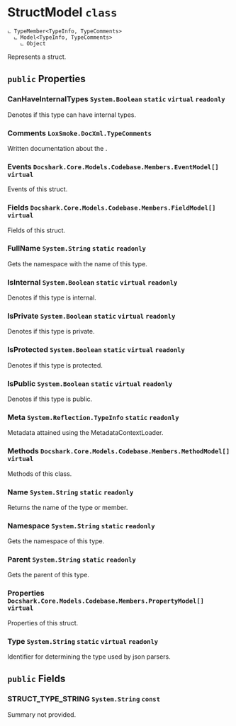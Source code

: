 # StructModel `class`

```
ட TypeMember<TypeInfo, TypeComments>
  ட Model<TypeInfo, TypeComments>
    ட Object
```

Represents a struct.

## `public` Properties

### CanHaveInternalTypes <code title="comments here">System.Boolean</code> `static` `virtual` `readonly`

Denotes if this type can have internal types.

### Comments <code title="comments here">LoxSmoke.DocXml.TypeComments</code>

Written documentation about the <see cref="P:Docshark.Core.Models.Codebase.Model`2.Meta" />.

### Events <code title="comments here">Docshark.Core.Models.Codebase.Members.EventModel[]</code> `virtual`

Events of this struct.

### Fields <code title="comments here">Docshark.Core.Models.Codebase.Members.FieldModel[]</code> `virtual`

Fields of this struct.

### FullName <code title="comments here">System.String</code> `static` `readonly`

Gets the namespace with the name of this type.

### IsInternal <code title="comments here">System.Boolean</code> `static` `virtual` `readonly`

Denotes if this type is internal.

### IsPrivate <code title="comments here">System.Boolean</code> `static` `virtual` `readonly`

Denotes if this type is private.

### IsProtected <code title="comments here">System.Boolean</code> `static` `virtual` `readonly`

Denotes if this type is protected.

### IsPublic <code title="comments here">System.Boolean</code> `static` `virtual` `readonly`

Denotes if this type is public.

### Meta <code title="comments here">System.Reflection.TypeInfo</code> `static` `readonly`

Metadata attained using the MetadataContextLoader.

### Methods <code title="comments here">Docshark.Core.Models.Codebase.Members.MethodModel[]</code> `virtual`

Methods of this class.

### Name <code title="comments here">System.String</code> `static` `readonly`

Returns the name of the type or member.

### Namespace <code title="comments here">System.String</code> `static` `readonly`

Gets the namespace of this type.

### Parent <code title="comments here">System.String</code> `static` `readonly`

Gets the parent of this type.

### Properties <code title="comments here">Docshark.Core.Models.Codebase.Members.PropertyModel[]</code> `virtual`

Properties of this struct.

### Type <code title="comments here">System.String</code> `static` `virtual` `readonly`

Identifier for determining the type used by json parsers.



## `public` Fields

### STRUCT_TYPE_STRING <code title="comments here">System.String</code> `const`

Summary not provided.